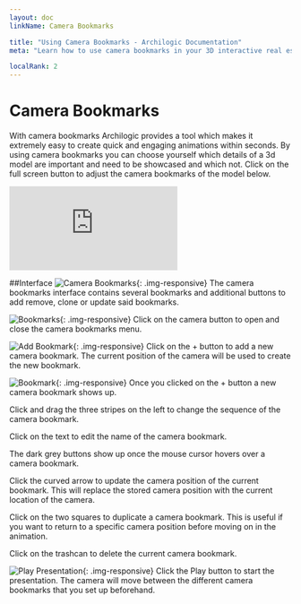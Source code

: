 ```yaml
---
layout: doc
linkName: Camera Bookmarks

title: "Using Camera Bookmarks - Archilogic Documentation"
meta: "Learn how to use camera bookmarks in your 3D interactive real estate model. Check out the Archilogic documentation."

localRank: 2
---
```

# Camera Bookmarks
With camera bookmarks Archilogic provides a tool which makes it extremely easy to create quick and engaging animations within seconds. By using camera bookmarks you can choose yourself which details of a 3d model are important and need to be showcased and which not. Click on the full screen button to adjust the camera bookmarks of the model below.

<div class="embed-responsive embed-responsive-4by3" style="margin-bottom: 10px">
  <iframe src="http://beta.archilogic.com/fhK6cQ?mode=view&main-menu=interior&view-menu=camera-bookmarks&presentation=loop" frameBorder="0" onmousewheel="false" allowfullscreen mozallowfullscreen webkitallowfullscreen></iframe>
</div>

##Interface
![Camera Bookmarks]({{site.path}}/assets/images/Navigation-Camera-Bookmarks-Overview.jpg){: .img-responsive}
The camera bookmarks interface contains several bookmarks and additional buttons to add remove, clone or update said bookmarks.

![Bookmarks]({{site.path}}/assets/images/Navigation-Camera-Bookmarks.png){: .img-responsive}
Click on the camera button to open and close the camera bookmarks menu.

![Add Bookmark]({{site.path}}/assets/images/Navigation-Camera-Bookmarks-Add.png){: .img-responsive}
Click on the + button to add a new camera bookmark. The current position of the camera will be used to create the new bookmark.

![Bookmark]({{site.path}}/assets/images/Navigation-Camera-Bookmarks-Bookmark.png){: .img-responsive}
Once you clicked on the + button a new camera bookmark shows up.

Click and drag the three stripes on the left to change the sequence of the camera bookmark.

Click on the text to edit the name of the camera bookmark.

The dark grey buttons show up once the mouse cursor hovers over a camera bookmark.

Click the curved arrow to update the camera position of the current bookmark. This will replace the stored camera position with the current location of the camera.

Click on the two squares to duplicate a camera bookmark. This is useful if you want to return to a specific camera position before moving on in the animation.

Click on the trashcan to delete the current camera bookmark.

![Play Presentation]({{site.path}}/assets/images/Navigation-Camera-Bookmarks-Start.png){: .img-responsive}
Click the Play button to start the presentation. The camera will move between the different camera bookmarks that you set up beforehand.
